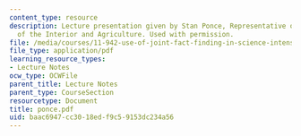 ```yaml
---
content_type: resource
description: Lecture presentation given by Stan Ponce, Representative of the Secretary
  of the Interior and Agriculture. Used with permission.
file: /media/courses/11-942-use-of-joint-fact-finding-in-science-intensive-policy-disputes-part-ii-spring-2004/baac6947cc3018edf9c59153dc234a56_ponce.pdf
file_type: application/pdf
learning_resource_types:
- Lecture Notes
ocw_type: OCWFile
parent_title: Lecture Notes
parent_type: CourseSection
resourcetype: Document
title: ponce.pdf
uid: baac6947-cc30-18ed-f9c5-9153dc234a56
---
```

